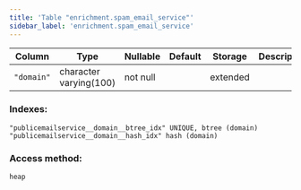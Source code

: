 ```yaml
---
title: 'Table "enrichment.spam_email_service"'
sidebar_label: 'enrichment.spam_email_service'
---
```

Column |          Type          | Nullable | Default | Storage  | Description 
--------|------------------------|----------|---------|----------|-------------
`"domain"` | character varying(100) | not null |         | extended | 
### Indexes:
```
"publicemailservice__domain__btree_idx" UNIQUE, btree (domain)
"publicemailservice__domain__hash_idx" hash (domain)
```
### Access method:
```
heap
```